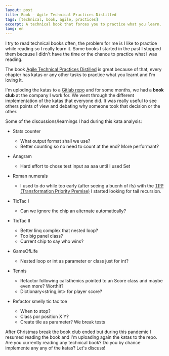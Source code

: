 ```yaml
---
layout: post
title: Book - Agile Technical Practices Distilled
tags: [technical, book, agile, practices]
excerpt: A technical book that forces you to practice what you learn.
lang: en
---
```


I try to read technical books often, the problem for me is I like to practice while reading so I really learn it. Some books I started in the past I stopped them because I didn't have the time or the chance to practice what I was reading.

The book [Agile Technical Practices Distilled](https://www.amazon.es/Agile-Technical-Practices-Distilled-principles-ebook/dp/B07TWBZX82/ref=sr_1_2?__mk_es_ES=%C3%85M%C3%85%C5%BD%C3%95%C3%91&dchild=1&keywords=agile+practices+distilled&qid=1587904671&sr=8-2) is great because of that, every chapter has katas or any other tasks to practice what you learnt and I'm loving it.

I'm uploding the katas to a [Gitlab repo](https://gitlab.com/agile-practices-distilled) and for some months, we had a **book club** at the company I work for. We went through the different implementation of the katas that everyone did. It was really useful to see others points of view and debating why someone took that decision or the other.

Some of the discussions/learnings I had during this kata analysis:

- Stats counter

  - What output format shall we use?
  - Better counting so no need to count at the end? More performant?

- Anagram

  - Hard effort to chose test input aa aaa until I used Set

- Roman numerals

  - I used to do while too early (after seeing a bucnh of ifs) with the [TPP (Transformation Priority Premise)](https://en.wikipedia.org/wiki/Transformation_Priority_Premise) I started looking for tail recursion.

- TicTac I

  - Can we ignore the chip an alternate automatically?

- TicTac II

  - Better linq complex that nested loop?
  - Too big panel class?
  - Current chip to say who wins?

- GameOfLife

  - Nested loop or int as parameter or class just for int?

- Tennis

  - Refactor following calisthenics pointed to an Score class and maybe even more? WorthIt?
  - Dictionary<string,int> for player score?

- Refactor smelly tic tac toe
  - When to stop?
  - Class por position X Y?
  - Create tile as parameter? We break tests

After Christmas break the book club ended but during this pandemic I resumed reading the book and I'm uploading again the katas to the repo. Are you currently reading any technical book? Do you by chance implemente any any of the katas? Let's discuss!
